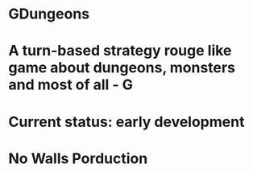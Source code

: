 # GDungeons
# A turn-based strategy rouge like game about dungeons, monsters and most of all - G
# Current status: early development
# No Walls Porduction

